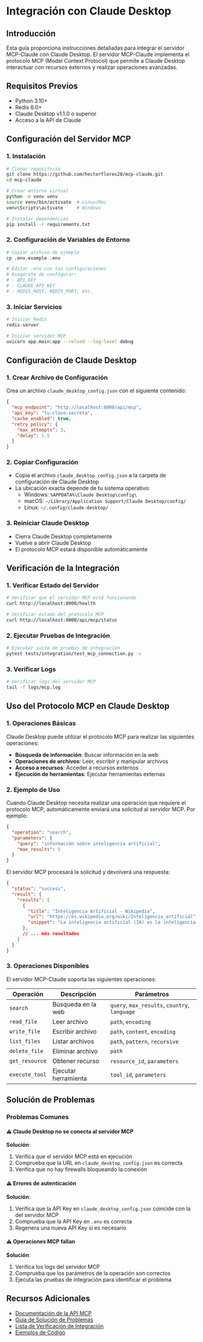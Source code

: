 # Integración con Claude Desktop

## Introducción

Esta guía proporciona instrucciones detalladas para integrar el servidor MCP-Claude con Claude Desktop. El servidor MCP-Claude implementa el protocolo MCP (Model Context Protocol) que permite a Claude Desktop interactuar con recursos externos y realizar operaciones avanzadas.

## Requisitos Previos

- Python 3.10+
- Redis 6.0+
- Claude Desktop v1.1.0 o superior
- Acceso a la API de Claude

## Configuración del Servidor MCP

### 1. Instalación

```bash
# Clonar repositorio
git clone https://github.com/hectorflores28/mcp-claude.git
cd mcp-claude

# Crear entorno virtual
python -m venv venv
source venv/bin/activate  # Linux/Mac
venv\Scripts\activate     # Windows

# Instalar dependencias
pip install -r requirements.txt
```

### 2. Configuración de Variables de Entorno

```bash
# Copiar archivo de ejemplo
cp .env.example .env

# Editar .env con tus configuraciones
# Asegúrate de configurar:
# - API_KEY
# - CLAUDE_API_KEY
# - REDIS_HOST, REDIS_PORT, etc.
```

### 3. Iniciar Servicios

```bash
# Iniciar Redis
redis-server

# Iniciar servidor MCP
uvicorn app.main:app --reload --log-level debug
```

## Configuración de Claude Desktop

### 1. Crear Archivo de Configuración

Crea un archivo `claude_desktop_config.json` con el siguiente contenido:

```json
{
  "mcp_endpoint": "http://localhost:8000/api/mcp",
  "api_key": "tu-clave-secreta",
  "cache_enabled": true,
  "retry_policy": {
    "max_attempts": 3,
    "delay": 1.5
  }
}
```

### 2. Copiar Configuración

- Copia el archivo `claude_desktop_config.json` a la carpeta de configuración de Claude Desktop
- La ubicación exacta depende de tu sistema operativo:
  - Windows: `%APPDATA%\Claude Desktop\config\`
  - macOS: `~/Library/Application Support/Claude Desktop/config/`
  - Linux: `~/.config/claude-desktop/`

### 3. Reiniciar Claude Desktop

- Cierra Claude Desktop completamente
- Vuelve a abrir Claude Desktop
- El protocolo MCP estará disponible automáticamente

## Verificación de la Integración

### 1. Verificar Estado del Servidor

```bash
# Verificar que el servidor MCP está funcionando
curl http://localhost:8000/health

# Verificar estado del protocolo MCP
curl http://localhost:8000/api/mcp/status
```

### 2. Ejecutar Pruebas de Integración

```bash
# Ejecutar suite de pruebas de integración
pytest tests/integration/test_mcp_connection.py -v
```

### 3. Verificar Logs

```bash
# Verificar logs del servidor MCP
tail -f logs/mcp.log
```

## Uso del Protocolo MCP en Claude Desktop

### 1. Operaciones Básicas

Claude Desktop puede utilizar el protocolo MCP para realizar las siguientes operaciones:

- **Búsqueda de información**: Buscar información en la web
- **Operaciones de archivos**: Leer, escribir y manipular archivos
- **Acceso a recursos**: Acceder a recursos externos
- **Ejecución de herramientas**: Ejecutar herramientas externas

### 2. Ejemplo de Uso

Cuando Claude Desktop necesita realizar una operación que requiere el protocolo MCP, automáticamente enviará una solicitud al servidor MCP. Por ejemplo:

```json
{
  "operation": "search",
  "parameters": {
    "query": "información sobre inteligencia artificial",
    "max_results": 5
  }
}
```

El servidor MCP procesará la solicitud y devolverá una respuesta:

```json
{
  "status": "success",
  "result": {
    "results": [
      {
        "title": "Inteligencia Artificial - Wikipedia",
        "url": "https://es.wikipedia.org/wiki/Inteligencia_artificial",
        "snippet": "La inteligencia artificial (IA) es la inteligencia llevada a cabo por máquinas..."
      },
      // ... más resultados
    ]
  }
}
```

### 3. Operaciones Disponibles

El servidor MCP-Claude soporta las siguientes operaciones:

| Operación | Descripción | Parámetros |
|-----------|-------------|------------|
| `search` | Búsqueda en la web | `query`, `max_results`, `country`, `language` |
| `read_file` | Leer archivo | `path`, `encoding` |
| `write_file` | Escribir archivo | `path`, `content`, `encoding` |
| `list_files` | Listar archivos | `path`, `pattern`, `recursive` |
| `delete_file` | Eliminar archivo | `path` |
| `get_resource` | Obtener recurso | `resource_id`, `parameters` |
| `execute_tool` | Ejecutar herramienta | `tool_id`, `parameters` |

## Solución de Problemas

### Problemas Comunes

#### ⚠️ Claude Desktop no se conecta al servidor MCP

**Solución**:
1. Verifica que el servidor MCP está en ejecución
2. Comprueba que la URL en `claude_desktop_config.json` es correcta
3. Verifica que no hay firewalls bloqueando la conexión

#### ⚠️ Errores de autenticación

**Solución**:
1. Verifica que la API Key en `claude_desktop_config.json` coincide con la del servidor MCP
2. Comprueba que la API Key en `.env` es correcta
3. Regenera una nueva API Key si es necesario

#### ⚠️ Operaciones MCP fallan

**Solución**:
1. Verifica los logs del servidor MCP
2. Comprueba que los parámetros de la operación son correctos
3. Ejecuta las pruebas de integración para identificar el problema

## Recursos Adicionales

- [Documentación de la API MCP](https://github.com/hectorflores28/mcp-claude/blob/main/docs/api.md)
- [Guía de Solución de Problemas](https://github.com/hectorflores28/mcp-claude/blob/main/docs/troubleshooting.md)
- [Lista de Verificación de Integración](https://github.com/hectorflores28/mcp-claude/blob/main/docs/integration_checklist.md)
- [Ejemplos de Código](https://github.com/hectorflores28/mcp-claude/blob/main/examples/) 